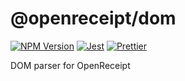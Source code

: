 # @openreceipt/dom

[![NPM Version][icon-npm]][link-npm]
[![Jest][icon-jest]][link-jest]
[![Prettier][icon-prettier]][link-prettier]

DOM parser for OpenReceipt

[icon-npm]: https://img.shields.io/npm/v/@openreceipt/dom.svg?longCache=true&style=flat-square
[link-npm]: https://www.npmjs.com/package/@openreceipt/dom

[icon-jest]: https://img.shields.io/badge/tested_with-jest-99424f.svg?longCache=true&style=flat-square
[link-jest]: https://jestjs.io/

[icon-prettier]: https://img.shields.io/badge/code_style-prettier-ff69b4.svg?longCache=true&style=flat-square
[link-prettier]: https://prettier.io/
